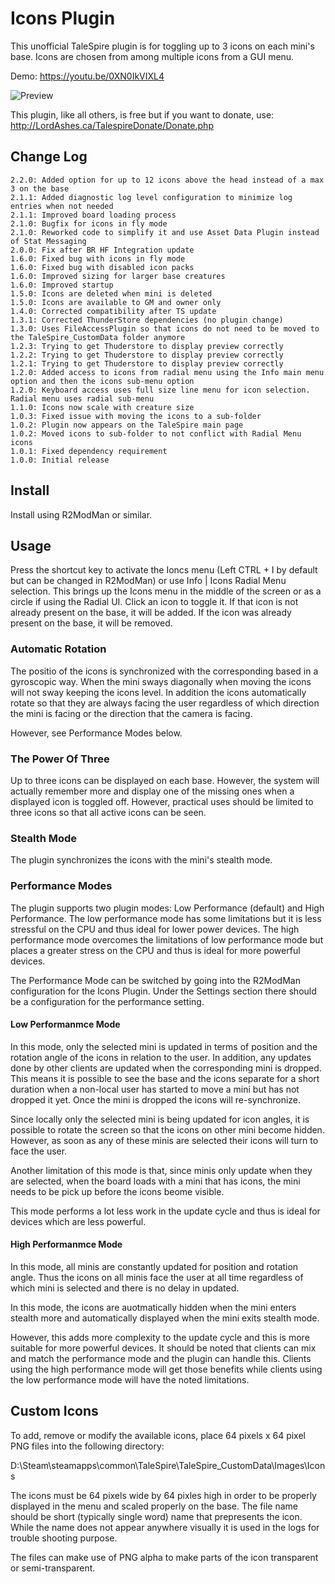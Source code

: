 # Icons Plugin

This unofficial TaleSpire plugin is for toggling up to 3 icons on each mini's base.
Icons are chosen from among multiple icons from a GUI menu. 

Demo: https://youtu.be/0XN0IkVIXL4

![Preview](https://i.imgur.com/Pp9lMx2.png)

This plugin, like all others, is free but if you want to donate, use: http://LordAshes.ca/TalespireDonate/Donate.php

## Change Log

```
2.2.0: Added option for up to 12 icons above the head instead of a max 3 on the base
2.1.1: Added diagnostic log level configuration to minimize log entries when not needed
2.1.1: Improved board loading process
2.1.0: Bugfix for icons in fly mode
2.1.0: Reworked code to simplify it and use Asset Data Plugin instead of Stat Messaging
2.0.0: Fix after BR HF Integration update
1.6.0: Fixed bug with icons in fly mode
1.6.0: Fixed bug with disabled icon packs
1.6.0: Improved sizing for larger base creatures
1.6.0: Improved startup
1.5.0: Icons are deleted when mini is deleted
1.5.0: Icons are available to GM and owner only
1.4.0: Corrected compatibility after TS update
1.3.1: Corrected ThunderStore dependencies (no plugin change)
1.3.0: Uses FileAccessPlugin so that icons do not need to be moved to the TaleSpire_CustomData folder anymore
1.2.3: Trying to get Thuderstore to display preview correctly
1.2.2: Trying to get Thuderstore to display preview correctly
1.2.1: Trying to get Thuderstore to display preview correctly
1.2.0: Added access to icons from radial menu using the Info main menu option and then the icons sub-menu option
1.2.0: Keyboard access uses full size line menu for icon selection. Radial menu uses radial sub-menu
1.1.0: Icons now scale with creature size
1.0.3: Fixed issue with moving the icons to a sub-folder
1.0.2: Plugin now appears on the TaleSpire main page
1.0.2: Moved icons to sub-folder to not conflict with Radial Menu icons
1.0.1: Fixed dependency requirement
1.0.0: Initial release
```

## Install

Install using R2ModMan or similar.

## Usage

Press the shortcut key to activate the Ioncs menu (Left CTRL + I by default but can be changed in R2ModMan) or use Info | Icons Radial
Menu selection. This brings up the Icons menu in the middle of the screen or as a circle if using the Radial UI.
Click an icon to toggle it. If that icon is not already present on the base, it will be added. If the icon was already present on the
base, it will be removed.

### Automatic Rotation

The positio of the icons is synchronized with the corresponding based in a gyroscopic way. When the mini sways diagonally when moving
the icons will not sway keeping the icons level. In addition the icons automatically rotate so that they are always facing the user
regardless of which direction the mini is facing or the direction that the camera is facing.

However, see Performance Modes below.

### The Power Of Three

Up to three icons can be displayed on each base. However, the system will actually remember more and display one of the missing ones
when a displayed icon is toggled off. However, practical uses should be limited to three icons so that all active icons can be seen.

### Stealth Mode

The plugin synchronizes the icons with the mini's stealth mode.

### Performance Modes

The plugin supports two plugin modes: Low Performance (default) and High Performance. The low performance mode has some limitations
but it is less stressful on the CPU and thus ideal for lower power devices. The high performance mode overcomes the limitations of
low performance mode but places a greater stress on the CPU and thus is ideal for more powerful devices.

The Performance Mode can be switched by going into the R2ModMan configuration for the Icons Plugin. Under the Settings section there
should be a configuration for the performance setting.

#### Low Performanmce Mode

In this mode, only the selected mini is updated in terms of position and the rotation angle of the icons in relation to the user.
In addition, any updates done by other clients are updated when the corresponding mini is dropped. This means it is possible to
see the base and the icons separate for a short duration when a non-local user has started to move a mini but has not dropped it
yet. Once the mini is dropped the icons will re-synchronize.

Since locally only the selected mini is being updated for icon angles, it is possible to rotate the screen so that the icons on
other mini become hidden. However, as soon as any of these minis are selected their icons will turn to face the user.

Another limitation of this mode is that, since minis only update when they are selected, when the board loads with a mini that
has icons, the mini needs to be pick up before the icons beome visible.

This mode performs a lot less work in the update cycle and thus is ideal for devices which are less powerful.

#### High Performanmce Mode

In this mode, all minis are constantly updated for position and rotation angle. Thus the icons on all minis face the user at all
time regardless of which mini is selected and there is no delay in updated.

In this mode, the icons are auotmatically hidden when the mini enters stealth more and automatically displayed when the mini exits
stealth mode.

However, this adds more complexity to the update cycle and this is more suitable for more powerful devices. It should be noted that
clients can mix and match the performance mode and the plugin can handle this. Clients using the high performance mode will get those
benefits while clients using the low performance mode will have the noted limitations.

## Custom Icons

To add, remove or modify the available icons, place 64 pixels x 64 pixel PNG files into the following directory:

D:\Steam\steamapps\common\TaleSpire\TaleSpire_CustomData\Images\Icons

The icons must be 64 pixels wide by 64 pixles high in order to be properly displayed in the menu and scaled  properly on the base.
The file name should be short (typically single word) name that prepresents the icon. While the name does not appear anywhere visually
it is used in the logs for trouble shooting purpose.

The files can make use of PNG alpha to make parts of the icon transparent or semi-transparent.


 
